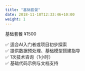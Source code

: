 ```yaml
---
title: "基础套餐"
date: 2018-11-18T12:33:46+10:00
weight: 1
---
```



基础套餐 ¥1500

✅ 适合AI入门者或项目初步探索  
✅ 提供数据预处理、基础模型搭建指导  
✅ 1次技术咨询（1小时）  
✅ 基础代码示例与文档支持  